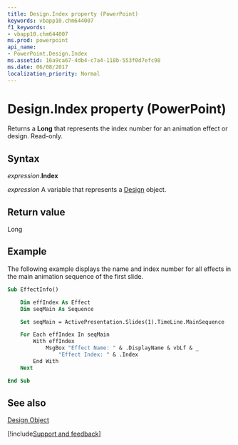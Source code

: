 ```yaml
---
title: Design.Index property (PowerPoint)
keywords: vbapp10.chm644007
f1_keywords:
- vbapp10.chm644007
ms.prod: powerpoint
api_name:
- PowerPoint.Design.Index
ms.assetid: 16a9ca67-4db4-c7a4-118b-553f0d7efc98
ms.date: 06/08/2017
localization_priority: Normal
---
```



# Design.Index property (PowerPoint)

Returns a  **Long** that represents the index number for an animation effect or design. Read-only.


## Syntax

_expression_.**Index**

_expression_ A variable that represents a [Design](./PowerPoint.Design.md) object.


## Return value

Long


## Example

The following example displays the name and index number for all effects in the main animation sequence of the first slide.


```vb
Sub EffectInfo()

    Dim effIndex As Effect
    Dim seqMain As Sequence

    Set seqMain = ActivePresentation.Slides(1).TimeLine.MainSequence

    For Each effIndex In seqMain
        With effIndex
            MsgBox "Effect Name: " & .DisplayName & vbLf & _
                "Effect Index: " & .Index
        End With
    Next

End Sub
```


## See also


[Design Object](PowerPoint.Design.md)

[!include[Support and feedback](~/includes/feedback-boilerplate.md)]